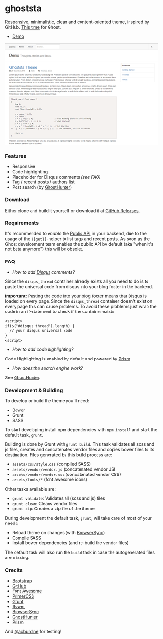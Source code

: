 ghoststa
======

Responsive, minimalistic, clean and content-oriented theme, inspired by GitHub. [This time](https://github.com/nehalist/gitsta) for Ghost.

- [Demo](http://ghoststa.nehalist.io)

![screenshot](screenshot.png)

### Features
- Responsive
- Code highlighting
- Placeholder for Disqus comments _(see FAQ)_
- Tag / recent posts / authors list
- Post search (by [GhostHunter](https://github.com/jamalneufeld/ghostHunter))

### Download
Either clone and build it yourself or download it at [GitHub Releases](https://github.com/nehalist/ghoststa/releases).

### Requirements
It's recommended to _enable_ the [Public API](https://blog.ghost.org/public-api-labs/) in your backend, due to the usage of the `{{get}}`-helper to list tags and recent posts. As soon as the Ghost development team enables the public API by default (aka "when it's not beta anymore") this will be obsolet.

### FAQ
- *How to add [Disqus](https://disqus.com/) comments?*

Since the `disqus_thread` container already exists all you need to do is to paste the universal code from disqus into your blog footer in the backend.

__Important:__ Pasting the code into your blog footer means that Disqus is loaded on every page. Since the `disqus_thread` container doesn't exist on every page this can cause problems. To avoid these problems just wrap the code in an if-statement to check if the container exists

```
<script>
if($("#disqus_thread").length) {
  // your disqus universal code
}
<script>
```

- *How to add code highlighting?*

Code Highlighting is enabled by default and powered by [Prism](http://prismjs.com/).

- *How does the search engine work?*

See [GhostHunter](https://github.com/jamalneufeld/ghostHunter).

### Development & Building
To develop or build the theme you'll need:

- Bower
- Grunt
- SASS

To start developing install npm dependencies with `npm install` and start the default task, `grunt`.

Building is done by Grunt with `grunt build`. This task validates all scss and js files, creates and concatenates vendor files and copies bower files to its destination. Files generated by this build process are:

- `assets/css/style.css` (compiled SASS)
- `assets/vendor/vendor.js` (concatenated vendor JS)
- `assets/vendor/vendor.css` (concatenated vendor CSS)
- `assets/fonts/*` (font awesome icons)

Other tasks available are:

- `grunt validate`: Validates all (scss and js) files
- `grunt clean`: Cleans vendor files
- `grunt zip`: Creates a zip file of the theme

During development the default task, `grunt`, will take care of most of your needs:

- Reload theme on changes (with [BrowserSync](https://www.browsersync.io/))
- Compile SASS
- Install bower dependencies (and re-build the vendor files)

The default task will also run the `build` task in case the autogenerated files are missing.

### Credits
* [Bootstrap](http://www.getbootstrap.com)
* [GitHub](http://www.github.com)
* [Font Awesome](http://fortawesome.github.io/Font-Awesome/)
* [PrimerCSS](http://primercss.io/)
* [Grunt](http://gruntjs.com/)
* [Bower](http://bower.io/)
* [BrowserSync](https://www.browsersync.io/)
* [GhostHunter](https://github.com/jamalneufeld/ghostHunter)
* [Prism](http://prismjs.com/)

And [@acburdine](https://twitter.com/acburdine/) for testing!
